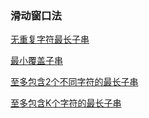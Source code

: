### 滑动窗口法
[无重复字符最长子串](https://leetcode-cn.com/problems/longest-substring-without-repeating-characters/)

[最小覆盖子串](https://leetcode-cn.com/problems/minimum-window-substring/)

[至多包含2个不同字符的最长子串](https://leetcode-cn.com/problems/longest-substring-with-at-most-two-distinct-characters/)

[至多包含K个字符的最长子串](https://leetcode-cn.com/problems/longest-substring-with-at-most-k-distinct-characters/)